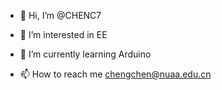 - 👋 Hi, I’m @CHENC7
- 👀 I’m interested in EE
- 🌱 I’m currently learning Arduino

- 📫 How to reach me chengchen@nuaa.edu.cn


   
